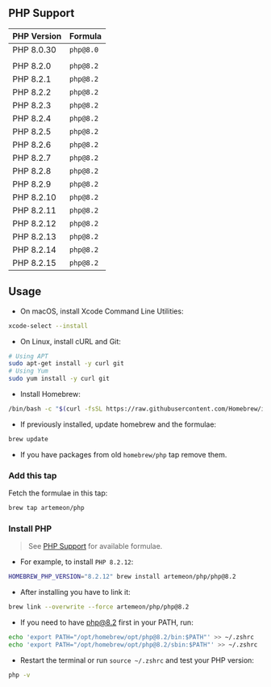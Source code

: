 ## PHP Support

| PHP Version  | Formula   |
|--------------|-----------|
| PHP 8.0.30   | `php@8.0` |
|              |           |
| PHP 8.2.0    | `php@8.2` |
| PHP 8.2.1    | `php@8.2` |
| PHP 8.2.2    | `php@8.2` |
| PHP 8.2.3    | `php@8.2` |
| PHP 8.2.4    | `php@8.2` |
| PHP 8.2.5    | `php@8.2` |
| PHP 8.2.6    | `php@8.2` |
| PHP 8.2.7    | `php@8.2` |
| PHP 8.2.8    | `php@8.2` |
| PHP 8.2.9    | `php@8.2` |
| PHP 8.2.10   | `php@8.2` |
| PHP 8.2.11   | `php@8.2` |
| PHP 8.2.12   | `php@8.2` |
| PHP 8.2.13   | `php@8.2` |
| PHP 8.2.14   | `php@8.2` |
| PHP 8.2.15   | `php@8.2` |

## Usage
- On macOS, install Xcode Command Line Utilities:
```zsh
xcode-select --install
```

- On Linux, install cURL and Git:
```bash
# Using APT
sudo apt-get install -y curl git
# Using Yum
sudo yum install -y curl git
```
- Install Homebrew:
```zsh
/bin/bash -c "$(curl -fsSL https://raw.githubusercontent.com/Homebrew/install/master/install.sh)"
```

- If previously installed, update homebrew and the formulae:
```zsh
brew update
```

- If you have packages from old `homebrew/php` tap remove them.

### Add this tap
Fetch the formulae in this tap:
```zsh
brew tap artemeon/php
```

### Install PHP

> See [PHP Support](#php-support) for available formulae.

- For example, to install `PHP 8.2.12`:
```zsh 
HOMEBREW_PHP_VERSION="8.2.12" brew install artemeon/php/php@8.2
```

- After installing you have to link it:
```zsh
brew link --overwrite --force artemeon/php/php@8.2
```

- If you need to have php@8.2 first in your PATH, run:
```zsh
echo 'export PATH="/opt/homebrew/opt/php@8.2/bin:$PATH"' >> ~/.zshrc
echo 'export PATH="/opt/homebrew/opt/php@8.2/sbin:$PATH"' >> ~/.zshrc
```

- Restart the terminal or run `source ~/.zshrc` and test your PHP version:
```zsh
php -v
```
